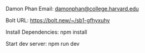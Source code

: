 Damon Phan
Email: damonphan@college.harvard.edu



Bolt URL: https://bolt.new/~/sb1-gfhyxuhy 



Install Dependencies:
npm install 

Start dev server:
npm run dev